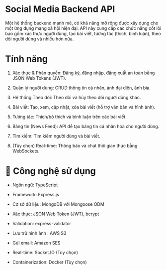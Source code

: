 # Social Media Backend API

Một hệ thống backend mạnh mẽ, có khả năng mở rộng được xây dựng cho một ứng dụng mạng xã hội hiện đại. API này cung cấp các chức năng cốt lõi bao gồm xác thực người dùng, tạo bài viết, tương tác (thích, bình luận), theo dõi người dùng và nhiều hơn nữa.

# Tính năng

1. Xác thực & Phân quyền: Đăng ký, đăng nhập, đăng xuất an toàn bằng JSON Web Tokens (JWT).

2. Quản lý người dùng: CRUD thông tin cá nhân, ảnh đại diện, ảnh bìa.

3. Hệ thống Theo dõi: Theo dõi và hủy theo dõi người dùng khác.

4. Bài viết: Tạo, xem, cập nhật, xóa bài viết (hỗ trợ văn bản và hình ảnh).

5. Tương tác: Thích/bỏ thích và bình luận trên các bài viết.

6. Bảng tin (News Feed): API để tạo bảng tin cá nhân hóa cho người dùng.

7. Tìm kiếm: Tìm kiếm người dùng và bài viết.

8. (Tùy chọn) Real-time: Thông báo và chat thời gian thực bằng WebSockets.

# 🚀 Công nghệ sử dụng

- Ngôn ngữ: TypeScript

- Framework: Express.js

- Cơ sở dữ liệu: MongoDB với Mongoose ODM

- Xác thực: JSON Web Token (JWT), bcrypt

- Validation: express-validator

- Lưu trữ hình ảnh : AWS S3

- Gửi email: Amazon SES

- Real-time: Socket.IO (Tùy chọn)

- Containerization: Docker (Tùy chọn)
